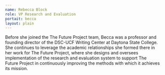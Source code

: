```yaml
---
name: Rebecca Block
role: VP Research and Evaluation
portait: becca
layout: plain
---
```


Before she joined the The Future Project team, Becca was a professor and founding director of the DSC-UCF Writing Center at Daytona State College. She continues to leverage the academic relationships she formed there in her work for The Future Project, where she designs and oversees implementation of the research and evaluation system to support The Future Project in continuously improving the methods with which it achieves its mission.